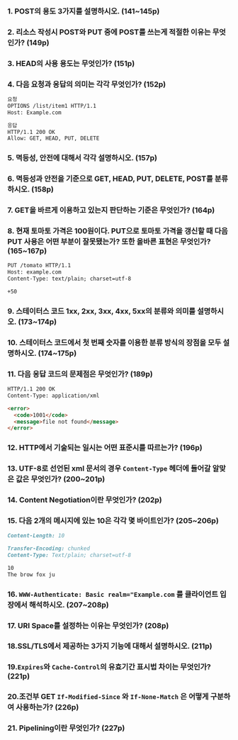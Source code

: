 ### 1. POST의 용도 3가지를 설명하시오. (141~145p)

### 2. 리소스 작성시 POST와 PUT 중에 POST를 쓰는게 적절한 이유는 무엇인가? (149p)

### 3. HEAD의 사용 용도는 무엇인가? (151p)

### 4. 다음 요청과 응답의 의미는 각각 무엇인가? (152p)

```markdown
요청
OPTIONS /list/item1 HTTP/1.1
Host: Example.com

응답
HTTP/1.1 200 OK
Allow: GET, HEAD, PUT, DELETE
```

### 5. 멱등성, 안전에 대해서 각각 설명하시오. (157p)

### 6. 멱등성과 안전을 기준으로 GET, HEAD, PUT, DELETE, POST를 분류하시오. (158p)

### 7. GET을 바르게 이용하고 있는지 판단하는 기준은 무엇인가? (164p)

### 8. 현재 토마토 가격은 100원이다. PUT으로 토마토 가격을 갱신할 때 다음 PUT 사용은 어떤 부분이 잘못됐는가? 또한 올바른 표현은 무엇인가? (165~167p)

```markdown
PUT /tomato HTTP/1.1
Host: example.com
Content-Type: text/plain; charset=utf-8

+50
```

### 9. 스테이터스 코드 1xx, 2xx, 3xx, 4xx, 5xx의 분류와 의미를 설명하시오. (173~174p)

### 10. 스테이터스 코드에서 첫 번째 숫자를 이용한 분류 방식의 장점을 모두 설명하시오. (174~175p)

### 11. 다음 응답 코드의 문제점은 무엇인가? (189p)

```markdown
HTTP/1.1 200 OK
Content-Type: application/xml

<error>
  <code>1001</code>
  <message>file not found</message>
</error>
```

### 12. HTTP에서 기술되는 일시는 어떤 표준시를 따르는가? (196p)

### 13. UTF-8로 선언된 xml 문서의 경우 `Content-Type` 헤더에 들어갈 알맞은 값은 무엇인가? (200~201p)

### 14. Content Negotiation이란 무엇인가? (202p)

### 15. 다음 2개의 메시지에 있는 10은 각각 몇 바이트인가? (205~206p)

```markdown
Content-Length: 10
```

```markdown
Transfer-Encoding: chunked
Content-Type: Text/plain; charset=utf-8

10
The brow fox ju
```

### 16. `WWW-Authenticate: Basic realm="Example.com` 를 클라이언트 입장에서 해석하시오. (207~208p)

### 17. URI Space를 설정하는 이유는 무엇인가? (208p)

### 18.SSL/TLS에서 제공하는 3가지 기능에 대해서 설명하시오. (211p)

### 19.`Expires`와 `Cache-Control`의 유효기간 표시법 차이는 무엇인가? (221p)

### 20.조건부 GET `If-Modified-Since` 와 `If-None-Match` 은 어떻게 구분하여 사용하는가? (226p)

### 21. Pipelining이란 무엇인가? (227p)
